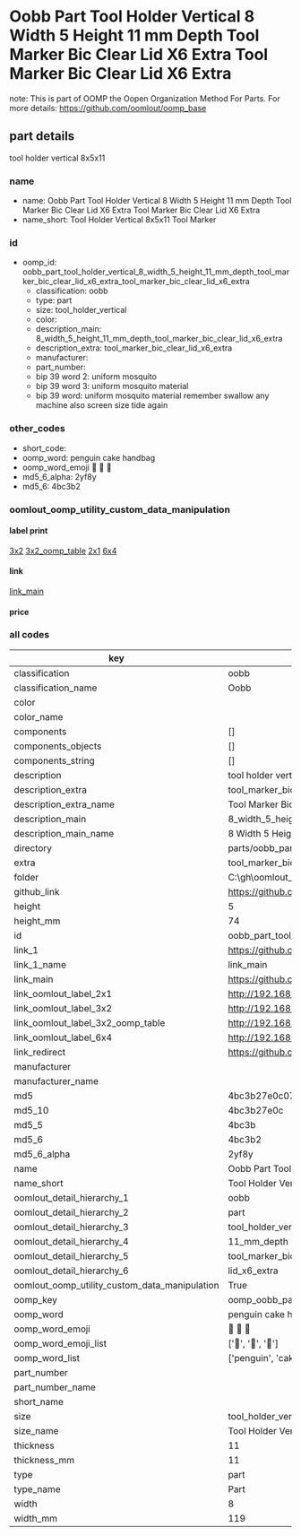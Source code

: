 # Oobb Part Tool Holder Vertical 8 Width 5 Height 11 mm Depth Tool Marker Bic Clear Lid X6 Extra Tool Marker Bic Clear Lid X6 Extra  

note: This is part of OOMP the Oopen Organization Method For Parts. For more details: https://github.com/oomlout/oomp_base

##  part details
  



tool holder vertical 8x5x11



### name
* name: Oobb Part Tool Holder Vertical 8 Width 5 Height 11 mm Depth Tool Marker Bic Clear Lid X6 Extra Tool Marker Bic Clear Lid X6 Extra
* name_short: Tool Holder Vertical 8x5x11 Tool Marker
### id
* oomp_id: oobb_part_tool_holder_vertical_8_width_5_height_11_mm_depth_tool_marker_bic_clear_lid_x6_extra_tool_marker_bic_clear_lid_x6_extra
  * classification: oobb
  * type: part
  * size: tool_holder_vertical
  * color: 
  * description_main: 8_width_5_height_11_mm_depth_tool_marker_bic_clear_lid_x6_extra
  * description_extra: tool_marker_bic_clear_lid_x6_extra
  * manufacturer: 
  * part_number: 
  * bip 39 word 2: uniform mosquito
  * bip 39 word 3: uniform mosquito material
  * bip 39 word: uniform mosquito material remember swallow any machine also screen size tide again

### other_codes
* short_code: 
* oomp_word: penguin cake handbag
* oomp_word_emoji :penguin: :cake: :handbag:
* md5_6_alpha: 2yf8y
* md5_6: 4bc3b2






### oomlout_oomp_utility_custom_data_manipulation
#### label print
[3x2](http://192.168.1.245:1112/?label=oomp%202yf8y)
[3x2_oomp_table](http://192.168.1.108:1112/?label=oomp%202yf8y)
[2x1](http://192.168.1.242:1112/?label=oomp%202yf8y)
[6x4](http://192.168.1.55:1112/?label=oomp%202yf8y)    

#### link

[link_main](https://github.com/oomlout/oomlout_oobb_version_4_generated_parts/tree/main/navigation_oomp/oobb/part/tool_holder_vertical/8_width_5_height_11_mm_depth_tool_marker_bic_clear_lid_x6_extra/tool_marker_bic_clear_lid_x6_extra/part)                              

#### price







### all codes 
| key | value |  
| --- | --- |  
| classification | oobb |  
| classification_name | Oobb |  
| color |  |  
| color_name |  |  
| components | [] |  
| components_objects | [] |  
| components_string | [] |  
| description | tool holder vertical 8x5x11 |  
| description_extra | tool_marker_bic_clear_lid_x6_extra |  
| description_extra_name | Tool Marker Bic Clear Lid X6 Extra |  
| description_main | 8_width_5_height_11_mm_depth_tool_marker_bic_clear_lid_x6_extra |  
| description_main_name | 8 Width 5 Height 11 mm Depth Tool Marker Bic Clear Lid X6 Extra |  
| directory | parts/oobb_part_tool_holder_vertical_8_width_5_height_11_mm_depth_tool_marker_bic_clear_lid_x6_extra_tool_marker_bic_clear_lid_x6_extra |  
| extra | tool_marker_bic_clear_lid_x6 |  
| folder | C:\gh\oomlout_oobb_version_4_generated_parts\parts\oobb_part_tool_holder_vertical_8_width_5_height_11_mm_depth_tool_marker_bic_clear_lid_x6_extra_tool_marker_bic_clear_lid_x6_extra |  
| github_link | https://github.com/oomlout/oomlout_oomp_part_src/tree/main/parts/oobb_part_tool_holder_vertical_8_width_5_height_11_mm_depth_tool_marker_bic_clear_lid_x6_extra_tool_marker_bic_clear_lid_x6_extra |  
| height | 5 |  
| height_mm | 74 |  
| id | oobb_part_tool_holder_vertical_8_width_5_height_11_mm_depth_tool_marker_bic_clear_lid_x6_extra_tool_marker_bic_clear_lid_x6_extra |  
| link_1 | https://github.com/oomlout/oomlout_oobb_version_4_generated_parts/tree/main/navigation_oomp/oobb/part/tool_holder_vertical/8_width_5_height_11_mm_depth_tool_marker_bic_clear_lid_x6_extra/tool_marker_bic_clear_lid_x6_extra/part |  
| link_1_name | link_main |  
| link_main | https://github.com/oomlout/oomlout_oobb_version_4_generated_parts/tree/main/navigation_oomp/oobb/part/tool_holder_vertical/8_width_5_height_11_mm_depth_tool_marker_bic_clear_lid_x6_extra/tool_marker_bic_clear_lid_x6_extra/part |  
| link_oomlout_label_2x1 | http://192.168.1.242:1112/?label=oomp%202yf8y |  
| link_oomlout_label_3x2 | http://192.168.1.245:1112/?label=oomp%202yf8y |  
| link_oomlout_label_3x2_oomp_table | http://192.168.1.108:1112/?label=oomp%202yf8y |  
| link_oomlout_label_6x4 | http://192.168.1.55:1112/?label=oomp%202yf8y |  
| link_redirect | https://github.com/oomlout/oomlout_oobb_version_4_generated_parts/tree/main/parts/oobb_tool_holder_vertical_08_05_11_ex_tool_marker_bic_clear_lid_x6 |  
| manufacturer |  |  
| manufacturer_name |  |  
| md5 | 4bc3b27e0c0750b028ed8b5b11e4076b |  
| md5_10 | 4bc3b27e0c |  
| md5_5 | 4bc3b |  
| md5_6 | 4bc3b2 |  
| md5_6_alpha | 2yf8y |  
| name | Oobb Part Tool Holder Vertical 8 Width 5 Height 11 mm Depth Tool Marker Bic Clear Lid X6 Extra Tool Marker Bic Clear Lid X6 Extra |  
| name_short | Tool Holder Vertical 8x5x11 Tool Marker |  
| oomlout_detail_hierarchy_1 | oobb |  
| oomlout_detail_hierarchy_2 | part |  
| oomlout_detail_hierarchy_3 | tool_holder_vertical |  
| oomlout_detail_hierarchy_4 | 11_mm_depth |  
| oomlout_detail_hierarchy_5 | tool_marker_bic_clear |  
| oomlout_detail_hierarchy_6 | lid_x6_extra |  
| oomlout_oomp_utility_custom_data_manipulation | True |  
| oomp_key | oomp_oobb_part_tool_holder_vertical_8_width_5_height_11_mm_depth_tool_marker_bic_clear_lid_x6_extra_tool_marker_bic_clear_lid_x6_extra |  
| oomp_word | penguin cake handbag |  
| oomp_word_emoji | :penguin: :cake: :handbag: |  
| oomp_word_emoji_list | [':penguin:', ':cake:', ':handbag:'] |  
| oomp_word_list | ['penguin', 'cake', 'handbag'] |  
| part_number |  |  
| part_number_name |  |  
| short_name |  |  
| size | tool_holder_vertical |  
| size_name | Tool Holder Vertical |  
| thickness | 11 |  
| thickness_mm | 11 |  
| type | part |  
| type_name | Part |  
| width | 8 |  
| width_mm | 119 |  
